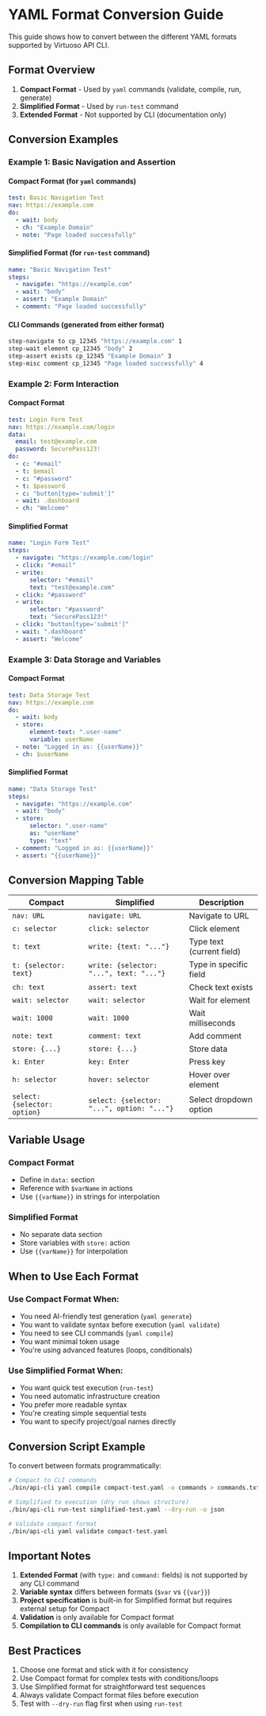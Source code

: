 # YAML Format Conversion Guide

This guide shows how to convert between the different YAML formats supported by Virtuoso API CLI.

## Format Overview

1. **Compact Format** - Used by `yaml` commands (validate, compile, run, generate)
2. **Simplified Format** - Used by `run-test` command
3. **Extended Format** - Not supported by CLI (documentation only)

## Conversion Examples

### Example 1: Basic Navigation and Assertion

#### Compact Format (for `yaml` commands)
```yaml
test: Basic Navigation Test
nav: https://example.com
do:
  - wait: body
  - ch: "Example Domain"
  - note: "Page loaded successfully"
```

#### Simplified Format (for `run-test` command)
```yaml
name: "Basic Navigation Test"
steps:
  - navigate: "https://example.com"
  - wait: "body"
  - assert: "Example Domain"
  - comment: "Page loaded successfully"
```

#### CLI Commands (generated from either format)
```bash
step-navigate to cp_12345 "https://example.com" 1
step-wait element cp_12345 "body" 2
step-assert exists cp_12345 "Example Domain" 3
step-misc comment cp_12345 "Page loaded successfully" 4
```

### Example 2: Form Interaction

#### Compact Format
```yaml
test: Login Form Test
nav: https://example.com/login
data:
  email: test@example.com
  password: SecurePass123!
do:
  - c: "#email"
  - t: $email
  - c: "#password"
  - t: $password
  - c: "button[type='submit']"
  - wait: .dashboard
  - ch: "Welcome"
```

#### Simplified Format
```yaml
name: "Login Form Test"
steps:
  - navigate: "https://example.com/login"
  - click: "#email"
  - write:
      selector: "#email"
      text: "test@example.com"
  - click: "#password"
  - write:
      selector: "#password"
      text: "SecurePass123!"
  - click: "button[type='submit']"
  - wait: ".dashboard"
  - assert: "Welcome"
```

### Example 3: Data Storage and Variables

#### Compact Format
```yaml
test: Data Storage Test
nav: https://example.com
do:
  - wait: body
  - store: 
      element-text: ".user-name"
      variable: userName
  - note: "Logged in as: {{userName}}"
  - ch: $userName
```

#### Simplified Format
```yaml
name: "Data Storage Test"
steps:
  - navigate: "https://example.com"
  - wait: "body"
  - store:
      selector: ".user-name"
      as: "userName"
      type: "text"
  - comment: "Logged in as: {{userName}}"
  - assert: "{{userName}}"
```

## Conversion Mapping Table

| Compact | Simplified | Description |
|---------|------------|-------------|
| `nav: URL` | `navigate: URL` | Navigate to URL |
| `c: selector` | `click: selector` | Click element |
| `t: text` | `write: {text: "..."}` | Type text (current field) |
| `t: {selector: text}` | `write: {selector: "...", text: "..."}` | Type in specific field |
| `ch: text` | `assert: text` | Check text exists |
| `wait: selector` | `wait: selector` | Wait for element |
| `wait: 1000` | `wait: 1000` | Wait milliseconds |
| `note: text` | `comment: text` | Add comment |
| `store: {...}` | `store: {...}` | Store data |
| `k: Enter` | `key: Enter` | Press key |
| `h: selector` | `hover: selector` | Hover over element |
| `select: {selector: option}` | `select: {selector: "...", option: "..."}` | Select dropdown option |

## Variable Usage

### Compact Format
- Define in `data:` section
- Reference with `$varName` in actions
- Use `{{varName}}` in strings for interpolation

### Simplified Format
- No separate data section
- Store variables with `store:` action
- Use `{{varName}}` for interpolation

## When to Use Each Format

### Use Compact Format When:
- You need AI-friendly test generation (`yaml generate`)
- You want to validate syntax before execution (`yaml validate`)
- You need to see CLI commands (`yaml compile`)
- You want minimal token usage
- You're using advanced features (loops, conditionals)

### Use Simplified Format When:
- You want quick test execution (`run-test`)
- You need automatic infrastructure creation
- You prefer more readable syntax
- You're creating simple sequential tests
- You want to specify project/goal names directly

## Conversion Script Example

To convert between formats programmatically:

```bash
# Compact to CLI commands
./bin/api-cli yaml compile compact-test.yaml -o commands > commands.txt

# Simplified to execution (dry run shows structure)
./bin/api-cli run-test simplified-test.yaml --dry-run -o json

# Validate compact format
./bin/api-cli yaml validate compact-test.yaml
```

## Important Notes

1. **Extended Format** (with `type:` and `command:` fields) is not supported by any CLI command
2. **Variable syntax** differs between formats (`$var` vs `{{var}}`)
3. **Project specification** is built-in for Simplified format but requires external setup for Compact
4. **Validation** is only available for Compact format
5. **Compilation to CLI commands** is only available for Compact format

## Best Practices

1. Choose one format and stick with it for consistency
2. Use Compact format for complex tests with conditions/loops
3. Use Simplified format for straightforward test sequences
4. Always validate Compact format files before execution
5. Test with `--dry-run` flag first when using `run-test`